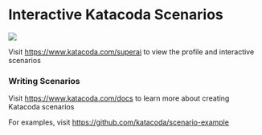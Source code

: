 # Interactive Katacoda Scenarios

[![](http://shields.katacoda.com/katacoda/superai/count.svg)](https://www.katacoda.com/superai "Get your profile on Katacoda.com")

Visit https://www.katacoda.com/superai to view the profile and interactive scenarios

### Writing Scenarios
Visit https://www.katacoda.com/docs to learn more about creating Katacoda scenarios

For examples, visit https://github.com/katacoda/scenario-example
